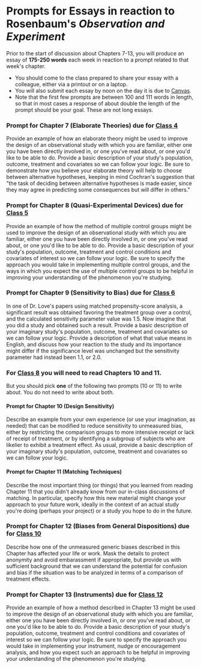 # Prompts for Essays in reaction to Rosenbaum's *Observation and Experiment*

Prior to the start of discussion about Chapters 7-13, you will produce an essay of **175-250 words** each week in reaction to a prompt related to that week's chapter.

- You should come to the class prepared to share your essay with a colleague, either via a printout or on a laptop. 
- You will also submit each essay by noon on the day it is due to [Canvas](https://canvas.case.edu).
- Note that the first few prompts are between 100 and 111 words in length, so that in most cases a response of about double the length of the prompt should be your goal. These are not long essays.

### Prompt for Chapter 7 (Elaborate Theories) due for [Class 4](https://github.com/THOMASELOVE/500-2018/blob/master/SCHEDULE.md)

Provide an example of how an elaborate theory might be used to improve the design of an observational study with which you are familiar, either one you have been directly involved in, or one you've read about, or one you'd like to be able to do. Provide a basic description of your study's population, outcome, treatment and covariates so we can follow your logic. Be sure to demonstrate how you believe your elaborate theory will help to choose between alternative hypotheses, keeping in mind Cochran's suggestion that "the task of deciding between alternative hypotheses is made easier, since they may agree in predicting some consequences but will differ in others."

### Prompt for Chapter 8 (Quasi-Experimental Devices) due for [Class 5](https://github.com/THOMASELOVE/500-2018/blob/master/SCHEDULE.md)

Provide an example of how the method of multiple control groups might be used to improve the design of an observational study with which you are familiar, either one you have been directly involved in, or one you've read about, or one you'd like to be able to do. Provide a basic description of your study's population, outcome, treatment and control conditions and covariates of interest so we can follow your logic. Be sure to specify the approach you would take in implementing multiple control groups, and the ways in which you expect the use of multiple control groups to be helpful in improving your understanding of the phenomenon you're studying. 

### Prompt for Chapter 9 (Sensitivity to Bias) due for [Class 6](https://github.com/THOMASELOVE/500-2018/blob/master/SCHEDULE.md)

In one of Dr. Love's papers using matched propensity-score analysis, a significant result was obtained favoring the treatment group over a control, and the calculated sensitivity parameter value was 1.5. Now imagine that you did a study and obtained such a result. Provide a basic description of your imaginary study's population, outcome, treatment and covariates so we can follow your logic. Provide a description of what that value means in English, and discuss how your reaction to the study and its importance might differ if the significance level was unchanged but the sensitivity parameter had instead been 1.1, or 2.0.

### For [Class 8](https://github.com/THOMASELOVE/500-2018/blob/master/SCHEDULE.md) you will need to read Chapters 10 and 11.

But you should pick **one** of the following two prompts (10 or 11) to write about. You do not need to write about both.

#### Prompt for Chapter 10 (Design Sensitivity)

Describe an example from your own experience (or use your imagination, as needed) that can be modified to reduce sensitivity to unmeasured bias, either by restricting the comparison groups to more intensive receipt or lack of receipt of treatment, or by identifying a subgroup of subjects who are likelier to exhibit a treatment effect. As usual, provide a basic description of your imaginary study's population, outcome, treatment and covariates so we can follow your logic.

#### Prompt for Chapter 11 (Matching Techniques)

Describe the most important thing (or things) that you learned from reading Chapter 11 that you didn't already know from our in-class discussions of matching. In particular, specify how this new material might change your approach to your future work, ideally in the context of an actual study you're doing (perhaps your project) or a study you hope to do in the future.

### Prompt for Chapter 12 (Biases from General Dispositions) due for [Class 10](https://github.com/THOMASELOVE/500-2018/blob/master/SCHEDULE.md)

Describe how one of the unmeasured generic biases described in this Chapter has affected your life or work. Mask the details to protect anonymity and avoid embarassment if appropriate, but provide us with sufficient background that we can understand the potential for confusion and bias if the situation was to be analyzed in terms of a comparison of treatment effects.

### Prompt for Chapter 13 (Instruments) due for [Class 12](https://github.com/THOMASELOVE/500-2018/blob/master/SCHEDULE.md)

Provide an example of how a method described in Chapter 13 might be used to improve the design of an observational study with which you are familiar, either one you have been directly involved in, or one you've read about, or one you'd like to be able to do. Provide a basic description of your study's population, outcome, treatment and control conditions and covariates of interest so we can follow your logic. Be sure to specify the approach you would take in implementing your instrument, nudge or encouragement analysis, and how you expect such an approach to be helpful in improving your understanding of the phenomenon you're studying. 
